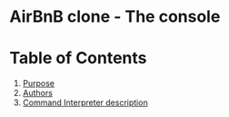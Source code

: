 # AirBnB clone - The console

# Table of Contents

1. [Purpose](#purpose)
2. [Authors](#authors)
3. [Command Interpreter description](#command-interpreter-description)

